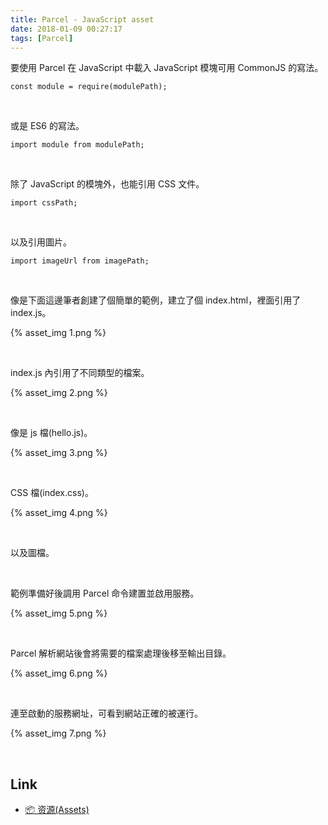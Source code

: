```yaml
---
title: Parcel - JavaScript asset
date: 2018-01-09 00:27:17
tags: [Parcel]
---
```


要使用 Parcel 在 JavaScript 中載入 JavaScript 模塊可用 CommonJS 的寫法。  

<!-- More -->

    const module = require(modulePath);

<br/>


或是 ES6 的寫法。  

    import module from modulePath;

<br/>


除了 JavaScript 的模塊外，也能引用 CSS 文件。  


    import cssPath;

<br/>


以及引用圖片。  

    import imageUrl from imagePath;

<br/>


像是下面這邊筆者創建了個簡單的範例，建立了個 index.html，裡面引用了 index.js。  

{% asset_img 1.png %}

<br/>


index.js 內引用了不同類型的檔案。  

{% asset_img 2.png %}

<br/>


像是 js 檔(hello.js)。  

{% asset_img 3.png %}

<br/>


CSS 檔(index.css)。  

{% asset_img 4.png %}

<br/>


以及圖檔。  

<br/>


範例準備好後調用 Parcel 命令建置並啟用服務。  
 
{% asset_img 5.png %}

<br/>


Parcel 解析網站後會將需要的檔案處理後移至輸出目錄。  

{% asset_img 6.png %}

<br/>


連至啟動的服務網址，可看到網站正確的被運行。  

{% asset_img 7.png %}

<br/>


Link
----
* [📦 资源(Assets)](https://parceljs.org/assets.html)
